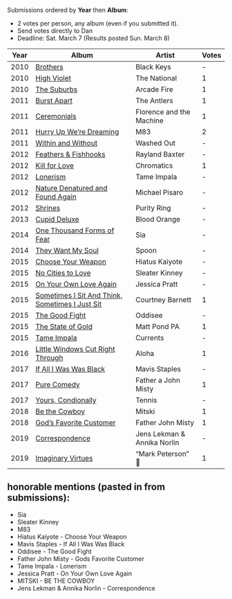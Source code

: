 Submissions ordered by **Year** then **Album**:

* 2 votes per person, any album (even if you submitted it).
* Send votes directly to Dan
* Deadline: Sat. March 7 (Results posted Sun. March 8)


Year | Album | Artist | Votes
---- | ----- | ------ | -----
2010 | [Brothers](https://music.apple.com/us/album/brothers/1052966893) | Black Keys | -
2010 | [High Violet](https://music.apple.com/us/album/high-violet-expanded-edition/401440905) | The National | 1 
2010 | [The Suburbs](https://music.apple.com/us/album/the-suburbs/1252757950) | Arcade Fire | 1
2011 | [Burst Apart](https://music.apple.com/us/album/burst-apart-deluxe-version/432910088) | The Antlers | 1
2011 | [Ceremonials](https://music.apple.com/us/album/ceremonials-deluxe-version/1440716976) | Florence and the Machine | 1
2011 | [Hurry Up We’re Dreaming](https://music.apple.com/us/album/hurry-up-were-dreaming/828259375) | M83 | 2
2011 | [Within and Without](https://music.apple.com/us/album/within-and-without/669292909) | Washed Out | -
2012 | [Feathers & Fishhooks](https://music.apple.com/us/album/feathers-fishhooks/568153464) | Rayland Baxter | -
2012 | [Kill for Love](https://music.apple.com/us/album/kill-for-love/630306478) | Chromatics | 1
2012 | [Lonerism](https://music.apple.com/us/album/lonerism/1440765963) | Tame Impala | -
2012 | [Nature Denatured and Found Again](https://michaelpisaro.bandcamp.com/album/nature-denatured-and-found-again) | Michael Pisaro | -
2012 | [Shrines](https://music.apple.com/us/album/shrines/540020916) | Purity Ring | - 
2013 | [Cupid Deluxe](https://music.apple.com/us/album/cupid-deluxe/716767448) | Blood Orange | -
2014 | [One Thousand Forms of Fear](https://music.apple.com/us/album/1000-forms-of-fear/882945378) | Sia | -
2014 | [They Want My Soul](https://music.apple.com/us/album/they-want-my-soul/1440859888) | Spoon | -
2015 | [Choose Your Weapon](https://music.apple.com/us/album/choose-your-weapon/972218237) | Hiatus Kaiyote | -
2015 | [No Cities to Love](https://music.apple.com/us/album/no-cities-to-love/927171224) | Sleater Kinney | -
2015 | [On Your Own Love Again](https://music.apple.com/us/album/on-your-own-love-again/936872257) | Jessica Pratt | -
2015 | [Sometimes I Sit And Think, Sometimes I Just Sit](https://music.apple.com/us/album/sometimes-i-sit-think-sometimes-i-just-sit-special/1046419552) | Courtney Barnett | 1
2015 | [The Good Fight](https://music.apple.com/us/album/the-good-fight/969829649) | Oddisee | -
2015 | [The State of Gold](https://music.apple.com/us/album/the-state-of-gold/1465429281) | Matt Pond PA | 1
2015 | [Tame Impala](https://music.apple.com/us/album/currents/1440838039) | Currents | - 
2016 | [Little Windows Cut Right Through](https://music.apple.com/us/album/little-windows-cut-right-through/1083762943) | Aloha | 1
2017 | [If All I Was Was Black](https://music.apple.com/us/album/if-all-i-was-was-black/1485069869) | Mavis Staples | -
2017 | [Pure Comedy](https://music.apple.com/us/album/pure-comedy/1193788689) | Father a John Misty | 1
2017 | [Yours, Condionally](https://music.apple.com/us/album/yours-conditionally/1188938660) | Tennis | -
2018 | [Be the Cowboy](https://music.apple.com/us/album/be-the-cowboy/1373892692) | Mitski | 1
2018 | [God’s Favorite Customer](https://music.apple.com/us/album/gods-favorite-customer/1364116200) | Father John Misty | 1
2019 | [Correspondence](https://music.apple.com/us/album/correspondence/1457108075) | Jens Lekman & Annika Norlin | -
2019 | [Imaginary Virtues](https://markpetersonltd.bandcamp.com/releases) | “Mark Peterson” 🤠 | 1

## honorable mentions (pasted in from submissions):

- Sia
- Sleater Kinney
- M83
- Hiatus Kaiyote - Choose Your Weapon
- Mavis Staples - If All I Was Was Black
- Oddisee - The Good Fight
- Father John Misty - Gods Favorite Customer
- Tame Impala - Lonerism
- Jessica Pratt - On Your Own Love Again
- MITSKI - BE THE COWBOY 
- Jens Lekman & Annika Norlin - Correspondence

<!-- | []() | | - -->
<!-- todo FJM- gods favorite customer && High Violet && The Suburbs x 2 -->
<!-- past 5
A winged Victory for the Sullen - S/T
Bosnian Rainbows - S/T
Hanne Huckleberg - Trust
Interpol - El Pintor
-->


